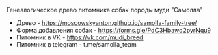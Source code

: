 Генеалогическое древо питомника собак породы муди "Самолла"
 - Древо - https://moscowskyanton.github.io/samolla-family-tree/
 - Форма добавления собак - https://forms.gle/PdC3Hbawo2pyrNqu9
 - Питомник в VK - https://vk.com/mudi_breed
 - Питомник в telegram - t.me/samolla_team
